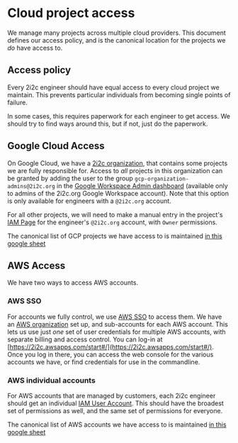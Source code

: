 # Cloud project access

We manage many projects across multiple cloud providers. This
document defines our access policy, and is the canonical location
for the projects we *do* have access to.

## Access policy

Every 2i2c engineer should have equal access to every cloud project
we maintain. This prevents particular individuals from becoming
single points of failure.

In some cases, this requires paperwork for each engineer to get
access. We should try to find ways around this, but if not,
just do the paperwork.

## Google Cloud Access

On Google Cloud, we have a [2i2c organization](https://console.cloud.google.com/projectselector2/home/dashboard?organizationId=184174754493&supportedpurview=project),
that contains some projects we are fully responsible for. Access
to *all* projects in this organization can be granted by
adding the user to the group `gcp-organization-admins@2i2c.org`
in the [Google Workspace Admin dashboard](https://admin.google.com/ac/users)
(available only to admins of the 2i2c.org Google Workspace account).
Note that this option is only available for engineers with a `@2i2c.org`
account.

For all other projects, we will need to make a manual entry in
the project's [IAM Page](https://console.cloud.google.com/iam-admin/iam)
for the engineer's `@2i2c.org` account, with `Owner` permissions.

The canonical list of GCP projects we have access to is maintained
[in this google sheet](https://docs.google.com/spreadsheets/d/1NSaAKLG2_njXxs6JlGUAhSWeHONz9QSGLVwEK790IZo/edit#gid=846555027)

## AWS Access

We have two ways to access AWS accounts.

### AWS SSO

For accounts we fully control, we use [AWS SSO](https://aws.amazon.com/single-sign-on/)
to access them. We have an [AWS organization](https://aws.amazon.com/organizations/)
set up, and sub-accounts for each AWS account. This lets us use just
*one* set of user credentials for multiple AWS accounts, with
separate billing and access control. You can log-in at
[https://2i2c.awsapps.com/start#/](https://2i2c.awsapps.com/start#/).
Once you log in there, you can access the web console
for the various accounts we have, or find credentials for use
in the commandline.

### AWS individual accounts

For AWS accounts that are managed by customers, each 2i2c engineer should get an
individual [IAM User
Account](https://docs.aws.amazon.com/IAM/latest/UserGuide/id_users.html).
This should have the broadest
set of permissions as well, and the same set of permissions for everyone.

The canonical list of AWS accounts we have access to is maintained
[in this google sheet](https://docs.google.com/spreadsheets/d/1NSaAKLG2_njXxs6JlGUAhSWeHONz9QSGLVwEK790IZo/edit#gid=537065664)

